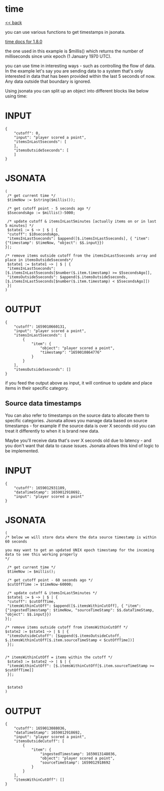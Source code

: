# time

[<< back](readme.md)

you can use various functions to get timestamps in jsonata.

[time docs for 1.8.0](https://docs.jsonata.org/date-time-functions)

the one used in this example is $millis() which returns the number of milliseconds since
unix epoch (1 January 1970 UTC).

you can use time in interesting ways - such as controlling the flow of data. In the example 
let's say you are sending data to a system that's only interested in data that has been provided
within the last 5 seconds of now. Any data outside that boundary is ignored.

Using jsonata you can split up an object into different blocks like below using time:

# INPUT
```
{
    "cutoff": 0,
    "input": "player scored a point",
    "itemsInLast5seconds": [
    ],
    "itemsOutside5seconds": [
    ]
}

```

# JSONATA
```
(
 /* get current time */
 $timeNow := $string($millis());
 
 /* get cutoff point - 5 seconds ago */
 $5secondsAgo := $millis()-5000;
 
 /* update cutoff & itemsInLast5minutes [actually items on or in last 5 minutes] */
 $state1 := $ ~> | $ | {
 "cutoff": $10secondsAgo,
 "itemsInLast5seconds": $append([$.itemsInLast5seconds], { "item": {"timestamp": $timeNow, "object": $$.input}})
}|;

/* remove items outside cutoff from the itemsInLast5seconds array and place in itemsOutside5seconds*/
 $state1 := $state1 ~> | $ | {
 "itemsInLast5seconds": [$.itemsInLast5seconds[$number($.item.timestamp) >= $5secondsAgo]],
 "itemsOutside5seconds": $append($.itemsOutside5seconds, [$.itemsInLast5seconds[$number($.item.timestamp) < $5secondsAgo]])
 }|
)
```

# OUTPUT
```
{
    "cutoff": 1659010660131,
    "input": "player scored a point",
    "itemsInLast5seconds": [
        {
            "item": {
                "object": "player scored a point",
                "timestamp": "1659010864776"
            }
        }
    ],
    "itemsOutside5seconds": []
}
```

if you feed the output above as input, it will continue to update and place items in their specific category.

## Source data timestamps

You can also refer to timestamps on the source data to allocate them to specific categories.
Jsonata allows you manage data based on source timestamps - for example if the source data is over X seconds old
you can treat it differently to when it is brand new data.

Maybe you'll receive data that's over X seconds old due to latency - and you don't want that data to cause issues.
Jsonata allows this kind of logic to be implemented.

# INPUT
```
{
    "cutoff": 1659012931109,
    "dataTimeStamp": 1659012918692,
    "input": "player scored a point"
}
```

# JSONATA
```
(
/* below we will store data where the data source timestamp is within 60 seconds 

you may want to get an updated UNIX epoch timestamp for the incoming data to see this working properly
*/

 /* get current time */
 $timeNow := $millis();
 
 /* get cutoff point - 60 seconds ago */
 $cutOffTime := $timeNow-60000;
 
 /* update cutoff & itemsInLast5minutes */
 $state1 := $ ~> | $ | {
 "cutoff": $cutOffTime,
 "itemsWithinCutOff": $append([$.itemsWithinCutOff], { "item": {"ingestedTimestamp": $timeNow, "sourceTimeStamp": $$.dataTimeStamp, "object": $$.input}})
}|;

/* remove items outside cutoff from itemsWithinCutOff */
$state2 := $state1 ~> | $ | {
 "itemsOutsideCutoff": [$append($.itemsOutsideCutoff, $.itemsWithinCutOff[$.item.sourceTimeStamp < $cutOffTime])]
 }|;


/* itemsWithinCutOff = items within the cutoff */
 $state3 := $state2 ~> | $ | {
 "itemsWithinCutOff": [$.itemsWithinCutOff[$.item.sourceTimeStamp >= $cutOffTime]]
 }|;
 

 $state3
)
```

# OUTPUT
```
{
    "cutoff": 1659013088036,
    "dataTimeStamp": 1659012918692,
    "input": "player scored a point",
    "itemsOutsideCutoff": [
        {
            "item": {
                "ingestedTimestamp": 1659013148036,
                "object": "player scored a point",
                "sourceTimeStamp": 1659012918692
            }
        }
    ],
    "itemsWithinCutOff": []
}
```
